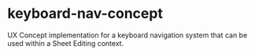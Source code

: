 # keyboard-nav-concept
UX Concept implementation for a keyboard navigation system that can be used within a Sheet Editing context.
